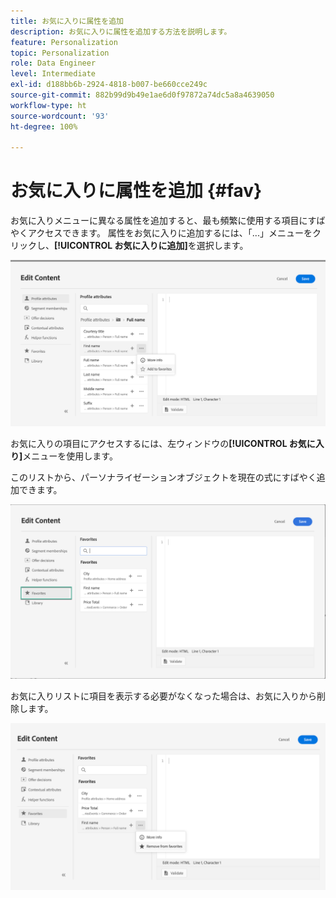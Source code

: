 ```yaml
---
title: お気に入りに属性を追加
description: お気に入りに属性を追加する方法を説明します。
feature: Personalization
topic: Personalization
role: Data Engineer
level: Intermediate
exl-id: d188bb6b-2924-4818-b007-be660cce249c
source-git-commit: 882b99d9b49e1ae6d0f97872a74dc5a8a4639050
workflow-type: ht
source-wordcount: '93'
ht-degree: 100%

---
```


# お気に入りに属性を追加 {#fav}

お気に入りメニューに異なる属性を追加すると、最も頻繁に使用する項目にすばやくアクセスできます。 属性をお気に入りに追加するには、「...」メニューをクリックし、**[!UICONTROL お気に入りに追加]**&#x200B;を選択します。

![](assets/favorite-option.png)

お気に入りの項目にアクセスするには、左ウィンドウの&#x200B;**[!UICONTROL お気に入り]**&#x200B;メニューを使用します。

このリストから、パーソナライゼーションオブジェクトを現在の式にすばやく追加できます。

![](assets/favorite-list.png)

お気に入りリストに項目を表示する必要がなくなった場合は、お気に入りから削除します。

![](assets/favorite-remove.png)

